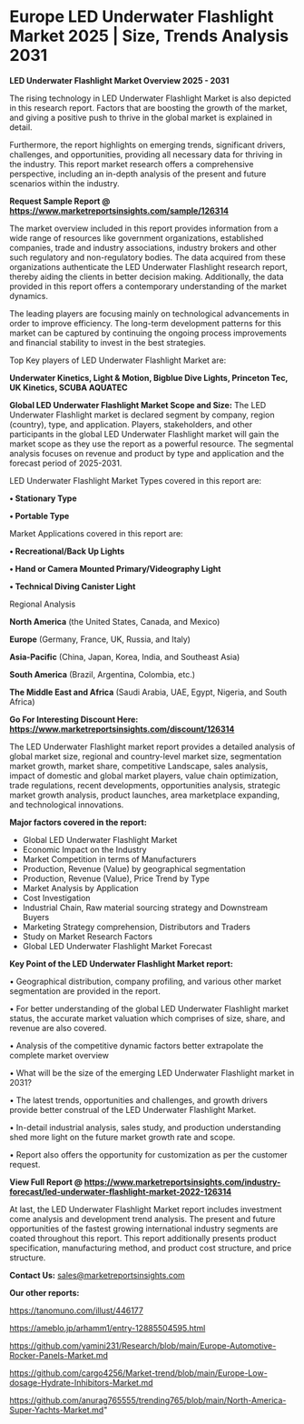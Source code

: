  # Europe LED Underwater Flashlight Market 2025 | Size, Trends Analysis 2031

<Strong> LED Underwater Flashlight Market Overview 2025 - 2031</strong>

The rising technology in LED Underwater Flashlight Market is also depicted in this research report. Factors that are boosting the growth of the market, and giving a positive push to thrive in the global market is explained in detail.

Furthermore, the report highlights on emerging trends, significant drivers, challenges, and opportunities, providing all necessary data for thriving in the industry. This report market research offers a comprehensive perspective, including an in-depth analysis of the present and future scenarios within the industry.

<strong>Request Sample Report @ <a href=https://www.marketreportsinsights.com/sample/126314>https://www.marketreportsinsights.com/sample/126314</a></strong>

The market overview included in this report provides information from a wide range of resources like government organizations, established companies, trade and industry associations, industry brokers and other such regulatory and non-regulatory bodies. The data acquired from these organizations authenticate the LED Underwater Flashlight research report, thereby aiding the clients in better decision making. Additionally, the data provided in this report offers a contemporary understanding of the market dynamics.

The leading players are focusing mainly on technological advancements in order to improve efficiency. The long-term development patterns for this market can be captured by continuing the ongoing process improvements and financial stability to invest in the best strategies.

Top Key players of LED Underwater Flashlight Market are:

<strong>Underwater Kinetics, Light & Motion, Bigblue Dive Lights, Princeton Tec, UK Kinetics, SCUBA AQUATEC</strong>

<strong><b>Global LED Underwater Flashlight Market Scope and Size:</b></strong>
The LED Underwater Flashlight market is declared segment by company, region (country), type, and application. Players, stakeholders, and other participants in the global LED Underwater Flashlight market will gain the market scope as they use the report as a powerful resource. The segmental analysis focuses on revenue and product by type and application and the forecast period of 2025-2031.

LED Underwater Flashlight Market Types covered in this report are:

<strong>• Stationary Type

• Portable Type</strong>

Market Applications covered in this report are:

<strong>• Recreational/Back Up Lights

• Hand or Camera Mounted Primary/Videography Light

• Technical Diving Canister Light</strong> 

Regional Analysis

<strong>North America</strong> (the United States, Canada, and Mexico)

<strong>Europe</strong> (Germany, France, UK, Russia, and Italy)

<strong>Asia-Pacific</strong> (China, Japan, Korea, India, and Southeast Asia)

<strong>South America</strong> (Brazil, Argentina, Colombia, etc.)

<strong>The Middle East and Africa</strong> (Saudi Arabia, UAE, Egypt, Nigeria, and South Africa)

<strong>Go For Interesting Discount Here: <a href=https://www.marketreportsinsights.com/discount/126314>https://www.marketreportsinsights.com/discount/126314</a></strong>

The LED Underwater Flashlight market report provides a detailed analysis of global market size, regional and country-level market size, segmentation market growth, market share, competitive Landscape, sales analysis, impact of domestic and global market players, value chain optimization, trade regulations, recent developments, opportunities analysis, strategic market growth analysis, product launches, area marketplace expanding, and technological innovations.

<strong><b>Major factors covered in the report:</b></strong>
<ul>
  <li>Global LED Underwater Flashlight Market </li>
  <li>Economic Impact on the Industry</li>
  <li>Market Competition in terms of Manufacturers</li>
  <li>Production, Revenue (Value) by geographical segmentation</li>
  <li>Production, Revenue (Value), Price Trend by Type</li>
  <li>Market Analysis by Application</li>
  <li>Cost Investigation</li>
  <li>Industrial Chain, Raw material sourcing strategy and Downstream Buyers</li>
  <li>Marketing Strategy comprehension, Distributors and Traders</li>
  <li>Study on Market Research Factors</li>
  <li>Global LED Underwater Flashlight Market Forecast</li>
</ul>

<strong><b>Key Point of the LED Underwater Flashlight Market report:</b></strong>

• Geographical distribution, company profiling, and various other market segmentation are provided in the report.

• For better understanding of the global LED Underwater Flashlight market status, the accurate market valuation which comprises of size, share, and revenue are also covered.

• Analysis of the competitive dynamic factors better extrapolate the complete market overview

• What will be the size of the emerging LED Underwater Flashlight market in 2031?

• The latest trends, opportunities and challenges, and growth drivers provide better construal of the LED Underwater Flashlight Market.

• In-detail industrial analysis, sales study, and production understanding shed more light on the future market growth rate and scope.

• Report also offers the opportunity for customization as per the customer request.

<strong><b>View Full Report @ <a href=https://www.marketreportsinsights.com/industry-forecast/led-underwater-flashlight-market-2022-126314>https://www.marketreportsinsights.com/industry-forecast/led-underwater-flashlight-market-2022-126314</a></b></strong>


At last, the LED Underwater Flashlight Market report includes investment come analysis and development trend analysis. The present and future opportunities of the fastest growing international industry segments are coated throughout this report. This report additionally presents product specification, manufacturing method, and product cost structure, and price structure.

<strong>Contact Us:</strong>
sales@marketreportsinsights.com

<strong>Our other reports:</strong>

<a href=https://tanomuno.com/illust/446177>https://tanomuno.com/illust/446177</a>

<a href=https://ameblo.jp/arhamm1/entry-12885504595.html>https://ameblo.jp/arhamm1/entry-12885504595.html</a>

<a href=https://github.com/yamini231/Research/blob/main/Europe-Automotive-Rocker-Panels-Market.md>https://github.com/yamini231/Research/blob/main/Europe-Automotive-Rocker-Panels-Market.md</a>

<a href=https://github.com/cargo4256/Market-trend/blob/main/Europe-Low-dosage-Hydrate-Inhibitors-Market.md>https://github.com/cargo4256/Market-trend/blob/main/Europe-Low-dosage-Hydrate-Inhibitors-Market.md</a>

<a href=https://github.com/anurag765555/trending765/blob/main/North-America-Super-Yachts-Market.md>https://github.com/anurag765555/trending765/blob/main/North-America-Super-Yachts-Market.md</a>"
